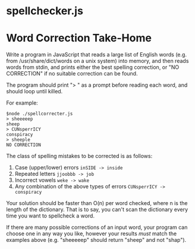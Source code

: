 # spellchecker.js

# Word Correction Take-Home

Write a program in JavaScript that reads a large list of English words (e.g. from /usr/share/dict/words on a unix system) into memory, and then reads words from stdin, and prints either the best spelling correction, or "NO CORRECTION" if no suitable correction can be found.

The program should print "> " as a prompt before reading each word, and should loop until killed.

For example:

    $node ./spellcorrecter.js
    > sheeeeep
    sheep
    > CUNsperrICY
    conspiracy
    > sheeple
    NO CORRECTION

The class of spelling mistakes to be corrected is as follows:

1. Case (upper/lower) errors `inSIDE -> inside`
2. Repeated letters `jjoobbb -> job`
3. Incorrect vowels `weke -> wake`
4. Any combination of the above types of errors `CUNsperrICY -> conspiracy`


Your solution should be faster than O(n) per word checked, where n is the length of the dictionary. That is to say, you can't scan the dictionary every time you want to spellcheck a word.

If there are many possible corrections of an input word, your program can choose one in any way you like, however your results *must* match the examples above (e.g. "sheeeeep" should return "sheep" and not "shap").

<!-- ## Incorrect Word Generator

Write a second program that generates words with spelling mistakes of the above form, starting with correctly spelled English words. Pipe its output into the first program and verify that there are no occurrences of "NO CORRECTION" in the output -->
